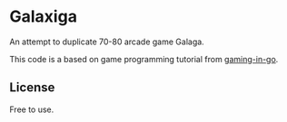 # Galaxiga

An attempt to duplicate 70-80 arcade game Galaga.

This code is a based on game programming tutorial from [gaming-in-go](https://github.com/velovix/gaming-in-goA).

## License

Free to use.